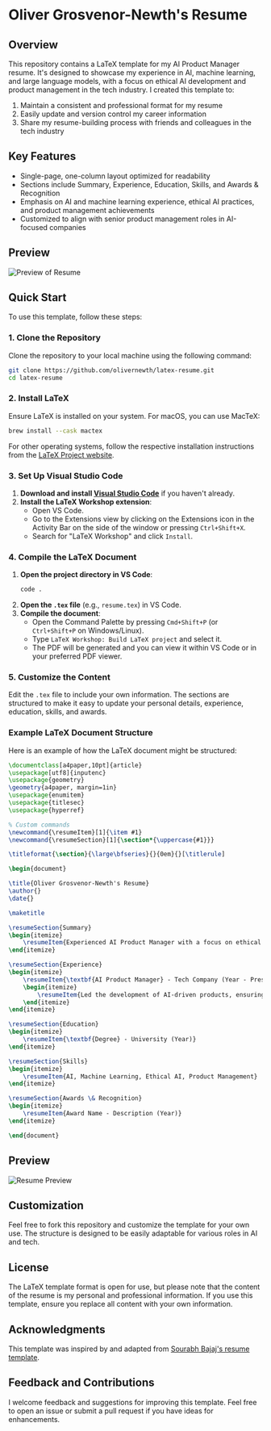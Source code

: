 # Oliver Grosvenor-Newth's Resume

## Overview

This repository contains a LaTeX template for my AI Product Manager resume. It's designed to showcase my experience in AI, machine learning, and large language models, with a focus on ethical AI development and product management in the tech industry. I created this template to:

1. Maintain a consistent and professional format for my resume
2. Easily update and version control my career information
3. Share my resume-building process with friends and colleagues in the tech industry

## Key Features

- Single-page, one-column layout optimized for readability
- Sections include Summary, Experience, Education, Skills, and Awards & Recognition
- Emphasis on AI and machine learning experience, ethical AI practices, and product management achievements
- Customized to align with senior product management roles in AI-focused companies
## Preview 
![Preview of Resume](/resume_preview.png)

## Quick Start

To use this template, follow these steps:

### 1. Clone the Repository

Clone the repository to your local machine using the following command:

```sh
git clone https://github.com/olivernewth/latex-resume.git
cd latex-resume
```

### 2. Install LaTeX

Ensure LaTeX is installed on your system. For macOS, you can use MacTeX:

```sh
brew install --cask mactex
```

For other operating systems, follow the respective installation instructions from the [LaTeX Project website](https://www.latex-project.org/get/).

### 3. Set Up Visual Studio Code

1. **Download and install [Visual Studio Code](https://code.visualstudio.com/)** if you haven't already.
2. **Install the LaTeX Workshop extension**:
   - Open VS Code.
   - Go to the Extensions view by clicking on the Extensions icon in the Activity Bar on the side of the window or pressing `Ctrl+Shift+X`.
   - Search for "LaTeX Workshop" and click `Install`.

### 4. Compile the LaTeX Document

1. **Open the project directory in VS Code**:
   ```sh
   code .
   ```
2. **Open the `.tex` file** (e.g., `resume.tex`) in VS Code.
3. **Compile the document**:
   - Open the Command Palette by pressing `Cmd+Shift+P` (or `Ctrl+Shift+P` on Windows/Linux).
   - Type `LaTeX Workshop: Build LaTeX project` and select it.
   - The PDF will be generated and you can view it within VS Code or in your preferred PDF viewer.

### 5. Customize the Content

Edit the `.tex` file to include your own information. The sections are structured to make it easy to update your personal details, experience, education, skills, and awards.

### Example LaTeX Document Structure

Here is an example of how the LaTeX document might be structured:

```latex
\documentclass[a4paper,10pt]{article}
\usepackage[utf8]{inputenc}
\usepackage{geometry}
\geometry{a4paper, margin=1in}
\usepackage{enumitem}
\usepackage{titlesec}
\usepackage{hyperref}

% Custom commands
\newcommand{\resumeItem}[1]{\item #1}
\newcommand{\resumeSection}[1]{\section*{\uppercase{#1}}}

\titleformat{\section}{\large\bfseries}{}{0em}{}[\titlerule]

\begin{document}

\title{Oliver Grosvenor-Newth's Resume}
\author{}
\date{}

\maketitle

\resumeSection{Summary}
\begin{itemize}
    \resumeItem{Experienced AI Product Manager with a focus on ethical AI development and product management in the tech industry.}
\end{itemize}

\resumeSection{Experience}
\begin{itemize}
    \resumeItem{\textbf{AI Product Manager} - Tech Company (Year - Present)}
    \begin{itemize}
        \resumeItem{Led the development of AI-driven products, ensuring ethical AI practices.}
    \end{itemize}
\end{itemize}

\resumeSection{Education}
\begin{itemize}
    \resumeItem{\textbf{Degree} - University (Year)}
\end{itemize}

\resumeSection{Skills}
\begin{itemize}
    \resumeItem{AI, Machine Learning, Ethical AI, Product Management}
\end{itemize}

\resumeSection{Awards \& Recognition}
\begin{itemize}
    \resumeItem{Award Name - Description (Year)}
\end{itemize}

\end{document}
```



## Preview

![Resume Preview](/resume_preview.png)

## Customization

Feel free to fork this repository and customize the template for your own use. The structure is designed to be easily adaptable for various roles in AI and tech.

## License

The LaTeX template format is open for use, but please note that the content of the resume is my personal and professional information. If you use this template, ensure you replace all content with your own information.

## Acknowledgments

This template was inspired by and adapted from [Sourabh Bajaj's resume template](https://github.com/sb2nov/resume).

## Feedback and Contributions

I welcome feedback and suggestions for improving this template. Feel free to open an issue or submit a pull request if you have ideas for enhancements.